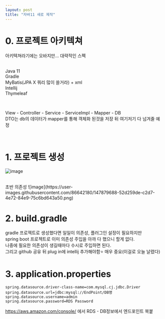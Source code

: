 ```yaml
---
layout: post
title: "자바11 새로 제작"
---
```


# 0. 프로젝트 아키텍쳐
아키텍쳐라기에는 오바지만... 대략적인 스펙  
<br>

Java 11  
Gradle  
MyBatis(JPA X 쿼리 많이 쓸거라) + xml  
Intellij  
Thymeleaf  

<br>

View - Controller - Service - ServiceImpl - Mapper - DB  
DTO는 db의 데이터가 mapper를 통해 객체화 된것을 저장 뒤 여기저기 다 넘겨줄 예정

<br>

# 1. 프로젝트 생성
![image](https://user-images.githubusercontent.com/86642180/147879657-30f772b8-7177-4f14-a323-ddc2f1486a13.png)

<br>
초반 의존성  
![image](https://user-images.githubusercontent.com/86642180/147879688-52d259de-c2d7-4e72-84e9-75c6bd643a50.png)  

<br>

# 2. build.gradle
gradle 프로젝트로 생성했다면 일일이 의존성, 플러그인 설정이 필요하지만  
spring boot 프로젝트로 이미 의존성 주입을 아까 다 했으니 할게 없다.  
나중에 필요한 의존성이 생길때마다 수시로 주입하면 된다.  
그리고 github 공유 뒤 plug in에 intellij 추가해야함⭐ 매우 중요(이걸로 오늘 날렸다)  

# 3. application.properties
```
spring.datasource.driver-class-name=com.mysql.cj.jdbc.Driver
spring.datasource.url=jdbc:mysql://EndPoint/DB명
spring.datasource.username=admin
spring.datasource.password=RDS Password
```
https://aws.amazon.com/console/ 에서 RDS - DB정보에서 엔드포인트 복붙  
